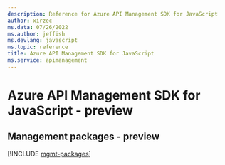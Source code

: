 ```yaml
---
description: Reference for Azure API Management SDK for JavaScript
author: xirzec
ms.data: 07/26/2022
ms.author: jeffish
ms.devlang: javascript
ms.topic: reference
title: Azure API Management SDK for JavaScript
ms.service: apimanagement
---
```

# Azure API Management SDK for JavaScript - preview

## Management packages - preview
[!INCLUDE [mgmt-packages](api-management-mgmt-index.md)]